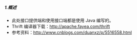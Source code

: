 ##### 1.概述
- 此处接口提供端和使用接口端都是使用 Java 编写的。
- Thrift 编译器下载：http://apache.fayea.com/thrift
- 参考资料：http://www.cnblogs.com/duanxz/p/5516558.html